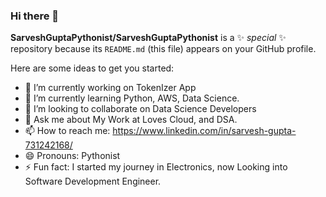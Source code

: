 ### Hi there 👋


**SarveshGuptaPythonist/SarveshGuptaPythonist** is a ✨ _special_ ✨ repository because its `README.md` (this file) appears on your GitHub profile.

Here are some ideas to get you started:

- 🔭 I’m currently working on TokenIzer App
- 🌱 I’m currently learning Python, AWS, Data Science.
- 👯 I’m looking to collaborate on Data Science Developers
- 💬 Ask me about My Work at Loves Cloud, and DSA.
- 📫 How to reach me: https://www.linkedin.com/in/sarvesh-gupta-731242168/
- 😄 Pronouns: Pythonist
- ⚡ Fun fact: I started my journey in Electronics, now Looking into Software Development Engineer.

